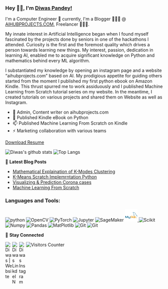 ### Hey 👋🏽, I'm [Diwas Pandey!](https://diwaspandey.com.np) 

I'm  a Computer Engineer 🚀 currently, I'm a Blogger 🙍🏽‍♂️ @ [AIHUBPROJECTS.COM](https://aihubprojects.com), Freelancer 👨🏽‍💻.

My innate interest in Artificial Intelligence began when I found myself fascinated by the projects done by seniors in one of the hackathons I attended. Curiosity is the first and the foremost quality which drives a person towards learning new things. My interest, passion, dedication in learning AI, enabled me to acquire significant knowledge on Python and mathematics behind every ML algorithm.

I substantiated my knowledge by opening an instagram page and a website “aihubprojects.com” based on AI. My prodigious appetite for guiding others started from the moment I published my first python ebook on Amazon Kindle. This thrust spurred me to work assiduously and I published Machine Learning from Scratch tutorial series on my website. In the meantime, I created tutorials on various projects and shared them on Website as well as Instagram.

- 🔭 Admin, Content writer on aihubprojects.com
- 🌱 Published Kindle eBook on Python
- 📫 Published Machine Learning From Scratch on Kindle
- ⚡  Marketing collaboration with various teams

[Download Resume](https://diwaspandey.com.np)

![Diwas's github stats](https://github-readme-stats.vercel.app/api?username=Diwas524&show_icons=true&hide_border=true) ![Top Langs](https://github-readme-stats.vercel.app/api/top-langs/?username=Diwas524&layout=compact)


📕 **Latest Blog Posts**
<!-- BLOG-POST-LIST:START -->
- [Mathematical Explaination of K-Modes Clustering ](https://aihubprojects.com/k-modes-clustering-algorithm-mathematical-scratch-implementation/)
- [K-Means Scratch Implemrntation Python](https://aihubprojects.com/k-means-clustering-from-scratch-python/)
- [Visualizing & Prediction Corona cases](https://aihubprojects.com/visualizing-predicting-corona-cases/)
- [Machine Learning From Scratch](https://aihubprojects.com/machine-learning-from-scratch-python/)
<!-- BLOG-POST-LIST:END -->



<h3 align="left">Languages and Tools:</h3>
<p align="left"> <a> <img src="https://upload.wikimedia.org/wikipedia/commons/thumb/c/c3/Python-logo-notext.svg/110px-Python-logo-notext.svg.png" alt="python" width="40" height="40"/> </a> </a> <a> <img src="https://opencv.org/wp-content/uploads/2020/07/OpenCV_logo_black-2.png" alt="OpenCV" width="40" height="40"/> </a>  <a> <img src="https://aihubprojects.com/wp-content/uploads/2021/05/PngItem_310639.png" alt="PyTorch" width="40" height="40"/>  </a>  <a > <img src="https://upload.wikimedia.org/wikipedia/commons/3/38/Jupyter_logo.svg" alt="Jupyter" width="40" height="40"/> </a> <a> <img src="https://www.omni-academy.com/wp-content/uploads/2020/03/Amazon-SageMaker-icon-dark-png.e203fb1adf7486fc9e9de4ae84745d032703e65e.png" alt="SageMaker" width="40" height="40"/> </a> <a href="https://www.mysql.com/" target="_blank"> <img src="https://raw.githubusercontent.com/devicons/devicon/master/icons/mysql/mysql-original-wordmark.svg" alt="mysql" width="40" height="40"/> </a><a> <img src="https://upload.wikimedia.org/wikipedia/commons/thumb/0/05/Scikit_learn_logo_small.svg/1024px-Scikit_learn_logo_small.svg.png" alt="Scikit" width="40" height="40"/> </a> <a > <img src="https://www.pngkey.com/png/full/96-961478_in-order-to-show-how-holoviews-works-well.png" alt="Numpy" width="40" height="40"/> </a>  <a > <img src="https://cdn.shortpixel.ai/spai/w_300+q_lossy+ret_img+to_webp/https://www.numfocus.org/wp-content/uploads/2016/07/pandas-logo-300.png" alt="Pandas" width="40" height="40"/> </a>   <a > <img src="https://upload.wikimedia.org/wikipedia/commons/0/01/Created_with_Matplotlib-logo.svg" alt="MatPlotlib" width="40" height="40"/> </a>   <a > <img src="https://git-scm.com/images/logos/downloads/Git-Icon-1788C.png" alt="Git" width="40" height="40"/> </a>   <a > <img src="https://upload.wikimedia.org/wikipedia/commons/thumb/3/35/Tux.svg/150px-Tux.svg.png" alt="Git" width="40" height="40"/> </a>    </p>


💬 **Stay Connected**

<a href="https://diwaspandey.com.np">
  <img align="left" alt="Diwas | Website" width="22px" src="https://www.freepnglogos.com/uploads/logo-website-png/logo-website-website-logo-png-transparent-background-background-15.png" />
</a>
<a href="https://www.linkedin.com/in/diwas424/">
  <img align="left" alt="Diwas LinkdeIN" width="22px" src="https://www.pngfind.com/pngs/m/57-571935_linkedin-icon-vector-png-linkedin-circle-logo-transparent.png" />
</a>
<a href="https://www.instagram.com/aihub_/">
  <img align="left" alt="Diwas Instagram" width="22px" src="https://www.freepnglogos.com/uploads/instagram-logo-png-transparent-0.png" />
</a> <img src="https://visitor-badge.glitch.me/badge?page_id=Diwas524.Diwas524" alt="Visitors Counter">
